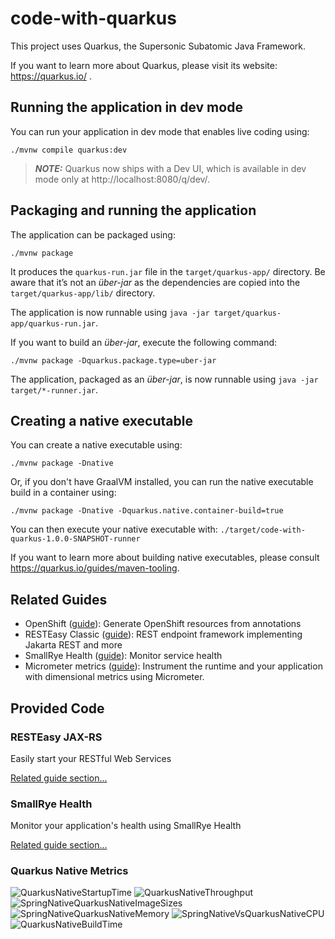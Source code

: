 # code-with-quarkus

This project uses Quarkus, the Supersonic Subatomic Java Framework.

If you want to learn more about Quarkus, please visit its website: https://quarkus.io/ .

## Running the application in dev mode

You can run your application in dev mode that enables live coding using:
```shell script
./mvnw compile quarkus:dev
```

> **_NOTE:_**  Quarkus now ships with a Dev UI, which is available in dev mode only at http://localhost:8080/q/dev/.

## Packaging and running the application

The application can be packaged using:
```shell script
./mvnw package
```
It produces the `quarkus-run.jar` file in the `target/quarkus-app/` directory.
Be aware that it’s not an _über-jar_ as the dependencies are copied into the `target/quarkus-app/lib/` directory.

The application is now runnable using `java -jar target/quarkus-app/quarkus-run.jar`.

If you want to build an _über-jar_, execute the following command:
```shell script
./mvnw package -Dquarkus.package.type=uber-jar
```

The application, packaged as an _über-jar_, is now runnable using `java -jar target/*-runner.jar`.

## Creating a native executable

You can create a native executable using: 
```shell script
./mvnw package -Dnative
```

Or, if you don't have GraalVM installed, you can run the native executable build in a container using: 
```shell script
./mvnw package -Dnative -Dquarkus.native.container-build=true
```

You can then execute your native executable with: `./target/code-with-quarkus-1.0.0-SNAPSHOT-runner`

If you want to learn more about building native executables, please consult https://quarkus.io/guides/maven-tooling.

## Related Guides

- OpenShift ([guide](https://quarkus.io/guides/deploying-to-openshift)): Generate OpenShift resources from annotations
- RESTEasy Classic ([guide](https://quarkus.io/guides/resteasy)): REST endpoint framework implementing Jakarta REST and more
- SmallRye Health ([guide](https://quarkus.io/guides/smallrye-health)): Monitor service health
- Micrometer metrics ([guide](https://quarkus.io/guides/micrometer)): Instrument the runtime and your application with dimensional metrics using Micrometer.

## Provided Code

### RESTEasy JAX-RS

Easily start your RESTful Web Services

[Related guide section...](https://quarkus.io/guides/getting-started#the-jax-rs-resources)

### SmallRye Health

Monitor your application's health using SmallRye Health

[Related guide section...](https://quarkus.io/guides/smallrye-health)

### Quarkus Native Metrics

![QuarkusNativeStartupTime](https://github.com/Sarvansha/quarkus/assets/25998681/7a480dbe-a349-4095-94ab-8a42eb11ec3e)
![QuarkusNativeThroughput](https://github.com/Sarvansha/quarkus/assets/25998681/f2acc746-a59e-43cb-ba55-b6288ef68093)
![SpringNativeQuarkusNativeImageSizes](https://github.com/Sarvansha/quarkus/assets/25998681/11c8c81e-c6fb-4b61-806e-537640e13820)
![SpringNativeQuarkusNativeMemory](https://github.com/Sarvansha/quarkus/assets/25998681/c80cbeef-661e-4085-abc6-7243f0f5ce65)
![SpringNativeVsQuarkusNativeCPU](https://github.com/Sarvansha/quarkus/assets/25998681/e23b98d6-91e9-4001-b8fc-9d7fefd47dbe)
![QuarkusNativeBuildTime](https://github.com/Sarvansha/quarkus/assets/25998681/331ed5ba-8dec-409e-888c-a63b2da7bc22)

